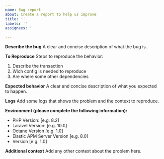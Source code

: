 ```yaml
---
name: Bug report
about: Create a report to help us improve
title: ''
labels: ''
assignees: ''

---
```


**Describe the bug**
A clear and concise description of what the bug is.

**To Reproduce**
Steps to reproduce the behavior:

1. Describe the transaction  
2. Wich config is needed to reproduce
3. Are where some other dependencies

**Expected behavior**
A clear and concise description of what you expected to happen.

**Logs**
Add some logs that shows the problem and the context to reproduce.

**Environment (please complete the following information):**

- PHP Version: [e.g. 8.2]
- Laravel Version: [e.g. 10.0]
- Octane Version [e.g. 1.0]
- Elastic APM Server Version [e.g. 8.0]
- Version [e.g. 1.0]

**Additional context**
Add any other context about the problem here.
